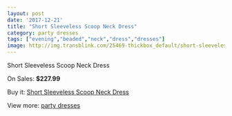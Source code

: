 ```yaml
---
layout: post
date: '2017-12-21'
title: "Short Sleeveless Scoop Neck Dress"
category: party dresses
tags: ["evening","beaded","neck","dress","dresses"]
image: http://img.transblink.com/25469-thickbox_default/short-sleeveless-scoop-neck-dress.jpg
---
```

Short Sleeveless Scoop Neck Dress

On Sales: **$227.99**
<a href="https://www.transblink.com/en/party-dresses/8029-short-sleeveless-scoop-neck-dress.html"><amp-img layout="responsive" width="600" height="600" src="//img.transblink.com/25469-thickbox_default/short-sleeveless-scoop-neck-dress.jpg" alt="Short Sleeveless Scoop Neck Dress 0" /></a>
<a href="https://www.transblink.com/en/party-dresses/8029-short-sleeveless-scoop-neck-dress.html"><amp-img layout="responsive" width="600" height="600" src="//img.transblink.com/25471-thickbox_default/short-sleeveless-scoop-neck-dress.jpg" alt="Short Sleeveless Scoop Neck Dress 1" /></a>
<a href="https://www.transblink.com/en/party-dresses/8029-short-sleeveless-scoop-neck-dress.html"><amp-img layout="responsive" width="600" height="600" src="//img.transblink.com/25470-thickbox_default/short-sleeveless-scoop-neck-dress.jpg" alt="Short Sleeveless Scoop Neck Dress 2" /></a>

Buy it: [Short Sleeveless Scoop Neck Dress](https://www.transblink.com/en/party-dresses/8029-short-sleeveless-scoop-neck-dress.html "Short Sleeveless Scoop Neck Dress")

View more: [party dresses](https://www.transblink.com/en/62-party-dresses "party dresses")